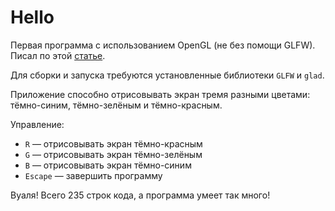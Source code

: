 # Hello

Первая программа с использованием OpenGL (не без помощи GLFW).
Писал по этой [статье](https://ravesli.com/urok-3-nash-pervyj-proekt-v-opengl-sozdanie-okna/).

Для сборки и запуска требуются установленные библиотеки `GLFW` и `glad`.

Приложение способно отрисовывать экран тремя разными цветами:
тёмно-синим, тёмно-зелёным и тёмно-красным.

Управление:

- `R` — отрисовывать экран тёмно-красным
- `G` — отрисовывать экран тёмно-зелёным
- `B` — отрисовывать экран тёмно-синим
- `Escape` — завершить программу

Вуаля! Всего 235 строк кода, а программа умеет так много!
